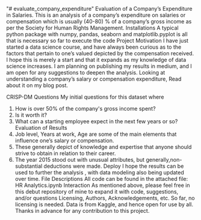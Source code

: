 "# evaluate_company_expenditure" 
Evaluation of a Company’s Expenditure in Salaries.
This is an analysis of a company’s expenditure on salaries or compensation which is usually (40-80) % of a company’s gross income as per the Society for Human Rights Management. 
Installations
A typical python package with numpy, pandas, seaborn and matplotlib.pyplot is all that is necessary so far to execute the code
Project Motivation
I have just started a data science course, and have always been curious as to the factors that pertain to one’s valued depicted by the compensation received. I hope this is merely a start and that it expands as my knowledge of data science increases. I am planning on publishing my results in medium, and I am open for any suggestions to deepen the analysis.
Looking at understanding a company’s salary or compensation expenditure, Read about it on my blog post.

CRISP-DM Questions
My initial questions for this dataset where
1.	How is over 50% of the company's gross income spent?
2.	Is it worth it?
3.	What can a starting employee expect in the next few years or so?
Evaluation of Results
1.	Job level, Years at work, Age are some of the main elements that influence one’s salary or compensation.
2.	These generally depict of knowledge and expertise that anyone should strive to obtain in relation to their career.
3.	The year 2015 stood out with unusual attributes, but generally,non-substantial deductions were made.
Deploy
I hope the results can be used to further the analysis , with data modeling also being updated over time.
File Descriptions
All code can be found in the attached file: HR Analytics.ipynb
Interaction
As mentioned above, please feel free in this debut repository of mine to expand it with code, suggestions, and/or questions
Licensing, Authors, Acknowledgements, etc.
So far, no licensing is needed. Data is from Kaggle, and hence open for use by all.
Thanks in advance for any contribution to this project.

